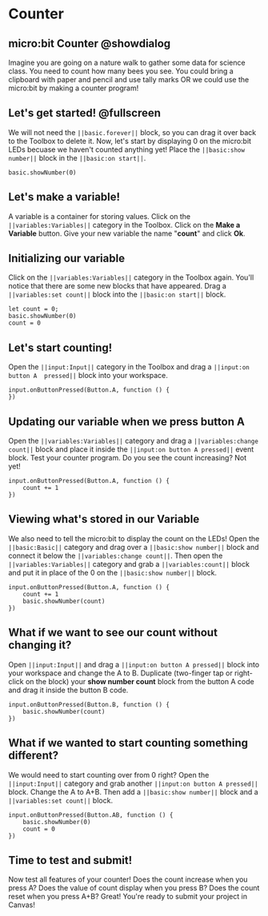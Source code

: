 # Counter

## micro:bit Counter @showdialog

Imagine you are going on a nature walk to gather some data for science class.
You need to count how many bees you see.
You could bring a clipboard with paper and pencil and use tally marks OR we could use the micro:bit by making a counter program!

## Let's get started! @fullscreen

We will not need the ``||basic.forever||`` block, so you can drag it over back to the Toolbox to delete it.
Now, let's start by displaying 0 on the micro:bit LEDs becuase we haven't counted anything yet!
Place the ``||basic:show number||`` block in the ``||basic:on start||``.

```blocks
basic.showNumber(0)
```

## Let's make a variable!

A variable is a container for storing values. Click on the ``||variables:Variables||`` category in the Toolbox. Click on the **Make a Variable** button. Give your new variable the name "**count**" and click **Ok**.

## Initializing our variable

Click on the ``||variables:Variables||`` category in the Toolbox again. You'll notice that there are some new blocks that have appeared. Drag a ``||variables:set count||`` block into the ``||basic:on start||`` block.

```blocks
let count = 0;
basic.showNumber(0)
count = 0
```

## Let's start counting!

Open the ``||input:Input||`` category in the Toolbox and drag a ``||input:on button A  pressed||`` block into your workspace.

```blocks
input.onButtonPressed(Button.A, function () {
})
```

## Updating our variable when we press button A

Open the ``||variables:Variables||`` category and drag a ``||variables:change count||`` block and place it inside the ``||input:on button A pressed||`` event block. Test your counter program. Do you see the count increasing? Not yet!

```blocks
input.onButtonPressed(Button.A, function () {
    count += 1
})
```

## Viewing what's stored in our Variable

We also need to tell the micro:bit to display the count on the LEDs! Open the ``||basic:Basic||`` category and drag over a ``||basic:show number||`` block and connect it below the ``||variables:change count||``. Then open the ``||variables:Variables||`` category and grab a ``||variables:count||`` block and put it in place of the 0 on the ``||basic:show number||`` block.

```blocks
input.onButtonPressed(Button.A, function () {
    count += 1
    basic.showNumber(count)
})
```


## What if we want to see our count without changing it?

Open ``||input:Input||`` and drag a ``||input:on button A pressed||`` block into your workspace and change the A to  B.
Duplicate (two-finger tap or right-click on the block) your **show number count** block from the button A code and drag it inside the button B code.

```blocks
input.onButtonPressed(Button.B, function () {
    basic.showNumber(count)
})
```

## What if we wanted to start counting something different?

We would need to start counting over from 0 right?
Open the ``||input:Input||`` category and grab another ``||input:on button A pressed||`` block. Change the A to A+B. Then add a ``||basic:show number||`` block and a ``||variables:set count||`` block.

```blocks
input.onButtonPressed(Button.AB, function () {
    basic.showNumber(0)
    count = 0
})
```

## Time to test and submit!

Now test all features of your counter!
Does the count increase when you press A?
Does the value of count display when you press B?
Does the count reset when you press A+B? Great!
You're ready to submit your project in Canvas!
